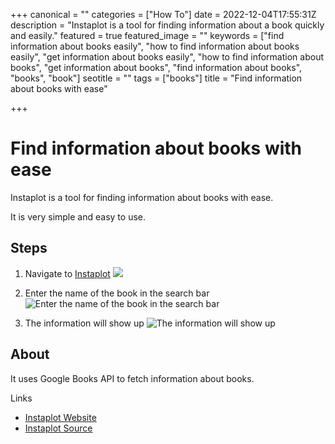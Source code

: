 +++
canonical = ""
categories = ["How To"]
date = 2022-12-04T17:55:31Z
description = "Instaplot is a tool for finding information about a book quickly and easily."
featured = true
featured_image = ""
keywords = ["find information about books easily", "how to find information about books easily", "get information about books easily", "how to find information about books", "get information about books", "find information about books", "books", "book"]
seotitle = ""
tags = ["books"]
title = "Find information about books with ease"

+++
# Find information about books with ease

Instaplot is a tool for finding information about books with ease.

It is very simple and easy to use.

## Steps


1. Navigate to [Instaplot](https://instaplot.vaibhav.studio "Instaplot Website") ![](/uploads/2022-12-04-instaplot-initial.png)

1. Enter the name of the book in the search bar ![Enter the name of the book in the search bar](/uploads/2022-12-04-instaplot_search_bar.png)

1. The information will show up ![The information will show up](/uploads/2022-12-04-instaplot_final.png)

## About

It uses Google Books API to fetch information about books.

Links

* [Instaplot Website](https://instaplot.vaibhav.studio "Instaplot Website")
* [Instaplot Source](https://github.com/Instaplot "Instaplot Source")
